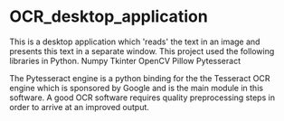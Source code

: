 # OCR_desktop_application
This is a desktop application which 'reads' the text in an image and presents this text in a separate window. This project used the following libraries in Python.
Numpy
Tkinter
OpenCV
Pillow
Pytesseract

The Pytesseract engine is a python binding for the the Tesseract OCR engine which is sponsored by Google and is the main module in this software. A good OCR software requires quality preprocessing steps in order to arrive at an improved output. 
